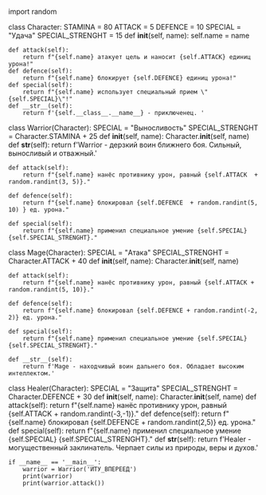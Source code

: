 import random

class  Character:
    STAMINA = 80
    ATTACK = 5
    DEFENCE = 10
    SPECIAL = "Удача"
    SPECIAL_STRENGHT = 15
    def __init__(self, name):
        self.name = name

    def attack(self):
        return f"{self.name} атакует цель и наносит {self.ATTACK} единиц урона!"
    def defence(self):
        return f"{self.name} блокирует {self.DEFENCE} единиц урона!"
    def special(self):
        return f"{self.name} использует специальный прием \"{self.SPECIAL}\"!"
    def __str__(self):
        return f'{self.__class__.__name__} - приключенец. '


class Warrior(Character):
    SPECIAL = "Выносливость"
    SPECIAL_STRENGHT = Character.STAMINA + 25
    def __init__(self, name):
        Character.__init__(self, name)
    def __str__(self):
        return f'Warrior - дерзкий воин ближнего боя. Сильный, выносливый и отважный.'

    def attack(self):
        return f"{self.name} нанёс противнику урон, равный {self.ATTACK  + random.randint(3, 5)}."

    def defence(self):
        return f"{self.name} блокировал {self.DEFENCE  + random.randint(5, 10) } ед. урона."

    def special(self):
        return f"{self.name} применил специальное умение {self.SPECIAL} {self.SPECIAL_STRENGHT}."


class Mage(Character):
    SPECIAL = "Атака"
    SPECIAL_STRENGHT = Character.ATTACK + 40
    def __init__(self, name):
        Character.__init__(self, name)

    def attack(self):
        return f"{self.name} нанёс противнику урон, равный {self.ATTACK + random.randint(5, 10)}."

    def defence(self):
        return f"{self.name} блокировал {self.DEFENCE + random.randint(-2, 2)} ед. урона."

    def special(self):
        return f"{self.name} применил специальное умение {self.SPECIAL} {self.SPECIAL_STRENGHT}."

    def __str__(self):
        return f'Mage - находчивый воин дальнего боя. Обладает высоким интеллектом.'

class Healer(Character):
    SPECIAL = "Защита"
    SPECIAL_STRENGHT = Character.DEFENCE + 30
    def __init__(self, name):
        Character.__init__(self, name)
    def attack(self):
        return f"{self.name} нанёс противнику урон, равный {self.ATTACK + random.randint(-3,-1)}."
    def defence(self):
        return f"{self.name} блокировал {self.DEFENCE + random.randint(2,5)} ед. урона."
    def special(self):
        return f"{self.name} применил специальное умение {self.SPECIAL} {self.SPECIAL_STRENGHT}."
    def __str__(self):
        return f'Healer - могущественный заклинатель. Черпает силы из природы, веры и духов.'

    if __name__ == '__main__':
        warrior = Warrior('ИТУ_ВПЕРЕЕД')
        print(warrior)
        print(warrior.attack())

